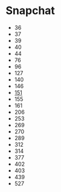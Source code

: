 # Snapchat

- 36
- 37
- 39
- 40
- 44
- 76
- 96
- 127
- 140
- 146
- [151](../solutions/151.md)
- 155
- 161
- 206
- 253
- 269
- 270
- 289
- 312
- 314
- 377
- 402
- 403
- 439
- 527